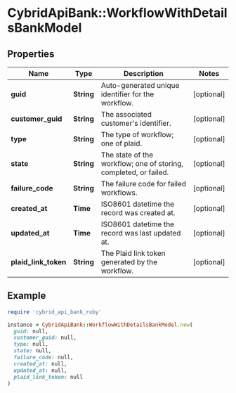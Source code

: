 # CybridApiBank::WorkflowWithDetailsBankModel

## Properties

| Name | Type | Description | Notes |
| ---- | ---- | ----------- | ----- |
| **guid** | **String** | Auto-generated unique identifier for the workflow. | [optional] |
| **customer_guid** | **String** | The associated customer&#39;s identifier. | [optional] |
| **type** | **String** | The type of workflow; one of plaid. | [optional] |
| **state** | **String** | The state of the workflow; one of storing, completed, or failed. | [optional] |
| **failure_code** | **String** | The failure code for failed workflows. | [optional] |
| **created_at** | **Time** | ISO8601 datetime the record was created at. | [optional] |
| **updated_at** | **Time** | ISO8601 datetime the record was last updated at. | [optional] |
| **plaid_link_token** | **String** | The Plaid link token generated by the workflow. | [optional] |

## Example

```ruby
require 'cybrid_api_bank_ruby'

instance = CybridApiBank::WorkflowWithDetailsBankModel.new(
  guid: null,
  customer_guid: null,
  type: null,
  state: null,
  failure_code: null,
  created_at: null,
  updated_at: null,
  plaid_link_token: null
)
```

